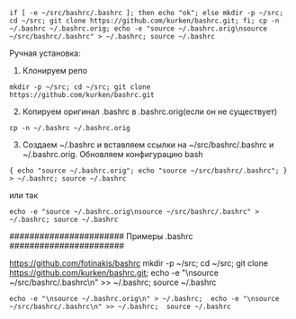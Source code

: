 `if [ -e ~/src/bashrc/.bashrc ]; then echo "ok"; else mkdir -p ~/src; cd ~/src; git clone https://github.com/kurken/bashrc.git; fi; cp -n ~/.bashrc ~/.bashrc.orig; echo -e "source ~/.bashrc.orig\nsource ~/src/bashrc/.bashrc" > ~/.bashrc; source ~/.bashrc`


Ручная установка:

1. Клонируем репо

`mkdir -p ~/src; cd ~/src; git clone https://github.com/kurken/bashrc.git`

2. Копируем оригинал .bashrc в .bashrc.orig(если он не существует)

`cp -n ~/.bashrc ~/.bashrc.orig`

3. Создаем ~/.bashrc и вставляем ссылки на ~/src/bashrc/.bashrc и ~/.bashrc.orig. Обновляем конфигурацию bash


`{ echo "source ~/.bashrc.orig"; echo "source ~/src/bashrc/.bashrc"; } > ~/.bashrc; source ~/.bashrc`

или так

`echo -e "source ~/.bashrc.orig\nsource ~/src/bashrc/.bashrc" > ~/.bashrc; source ~/.bashrc`





####################### Примеры .bashrc  #######################
   
https://github.com/fotinakis/bashrc
mkdir -p ~/src; cd ~/src; git clone https://github.com/kurken/bashrc.git; echo -e "\nsource ~/src/bashrc/.bashrc\n" >> ~/.bashrc; source ~/.bashrc

`echo -e "\nsource ~/.bashrc.orig\n" > ~/.bashrc;  echo -e "\nsource ~/src/bashrc/.bashrc\n" >> ~/.bashrc;  source ~/.bashrc`

